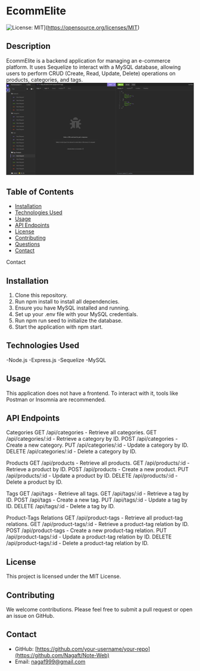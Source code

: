 # EcommElite

![License: MIT](https://img.shields.io/badge/License-MIT-yellow.svg)](https://opensource.org/licenses/MIT)

## Description

EcommElite is a backend application for managing an e-commerce platform. It uses Sequelize to interact with a MySQL database, allowing users to perform CRUD (Create, Read, Update, Delete) operations on products, categories, and tags.
![Working](./assets/Working.png)

## Table of Contents
- [Installation](#installation)
- [Technologies Used](#technologiesused)
- [Usage](#usage)
- [API Endpoints](#apiendpoints)
- [License](#license)
- [Contributing](#contributing)
- [Questions](#questions)
- [Contact](#contact)

Contact
## Installation

1. Clone this repository.
2. Run npm install to install all dependencies.
3. Ensure you have MySQL installed and running.
4. Set up your .env file with your MySQL credentials.
5. Run npm run seed to initialize the database.
6. Start the application with npm start.

## Technologies Used

-Node.js
-Express.js
-Sequelize
-MySQL

## Usage

This application does not have a frontend. To interact with it, tools like Postman or Insomnia are recommended.


## API Endpoints

Categories
GET /api/categories - Retrieve all categories.
GET /api/categories/:id - Retrieve a category by ID.
POST /api/categories - Create a new category.
PUT /api/categories/:id - Update a category by ID.
DELETE /api/categories/:id - Delete a category by ID.

Products
GET /api/products - Retrieve all products.
GET /api/products/:id - Retrieve a product by ID.
POST /api/products - Create a new product.
PUT /api/products/:id - Update a product by ID.
DELETE /api/products/:id - Delete a product by ID.

Tags
GET /api/tags - Retrieve all tags.
GET /api/tags/:id - Retrieve a tag by ID.
POST /api/tags - Create a new tag.
PUT /api/tags/:id - Update a tag by ID.
DELETE /api/tags/:id - Delete a tag by ID.


Product-Tags Relations
GET /api/product-tags - Retrieve all product-tag relations.
GET /api/product-tags/:id - Retrieve a product-tag relation by ID.
POST /api/product-tags - Create a new product-tag relation.
PUT /api/product-tags/:id - Update a product-tag relation by ID.
DELETE /api/product-tags/:id - Delete a product-tag relation by ID.

## License

This project is licensed under the MIT License.


## Contributing

We welcome contributions. Please feel free to submit a pull request or open an issue on GitHub.


## Contact

- GitHub: [https://github.com/your-username/your-repo](https://github.com/Nagaft/Note-Web)
- Email: nagaf999@gmail.com